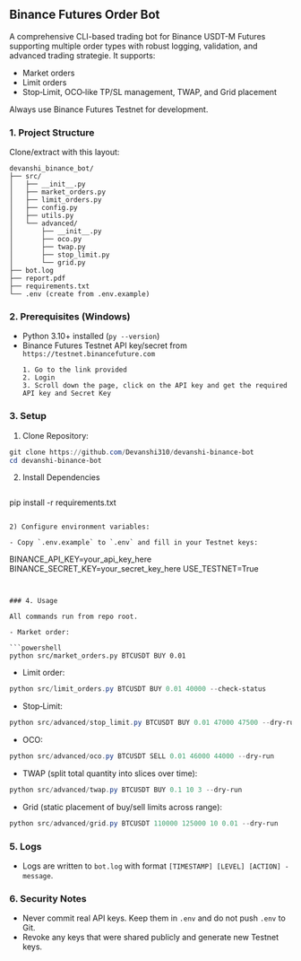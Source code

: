 ## Binance Futures Order Bot

A comprehensive CLI-based trading bot for Binance USDT-M Futures supporting multiple order types with robust logging, validation, and advanced trading strategie. It supports:

- Market orders
- Limit orders
- Stop‑Limit, OCO‑like TP/SL management, TWAP, and Grid placement

Always use Binance Futures Testnet for development.

### 1. Project Structure

Clone/extract with this layout:

```
devanshi_binance_bot/
├── src/
│   ├── __init__.py
│   ├── market_orders.py
│   ├── limit_orders.py
│   ├── config.py
│   ├── utils.py
│   └── advanced/
│       ├── __init__.py
│       ├── oco.py
│       ├── twap.py
│       ├── stop_limit.py
│       └── grid.py
├── bot.log
├── report.pdf
├── requirements.txt
└── .env (create from .env.example)
```

### 2. Prerequisites (Windows)

- Python 3.10+ installed (`py --version`)
- Binance Futures Testnet API key/secret from `https://testnet.binancefuture.com`
  ```
  1. Go to the link provided
  2. Login
  3. Scroll down the page, click on the API key and get the required API key and Secret Key

### 3. Setup

1) Clone Repository:

```powershell
git clone https://github.com/Devanshi310/devanshi-binance-bot
cd devanshi-binance-bot
```

2) Install Dependencies
   ```powershell
pip install -r requirements.txt
```

2) Configure environment variables:

- Copy `.env.example` to `.env` and fill in your Testnet keys:

```
BINANCE_API_KEY=your_api_key_here
BINANCE_SECRET_KEY=your_secret_key_here
USE_TESTNET=True
```


### 4. Usage

All commands run from repo root.

- Market order:

```powershell
python src/market_orders.py BTCUSDT BUY 0.01
```

- Limit order:

```powershell
python src/limit_orders.py BTCUSDT BUY 0.01 40000 --check-status
```

- Stop‑Limit:

```powershell
python src/advanced/stop_limit.py BTCUSDT BUY 0.01 47000 47500 --dry-run
```

- OCO:

```powershell
python src/advanced/oco.py BTCUSDT SELL 0.01 46000 44000 --dry-run
```

- TWAP (split total quantity into slices over time):

```powershell
python src/advanced/twap.py BTCUSDT BUY 0.1 10 3 --dry-run
```

- Grid (static placement of buy/sell limits across range):

```powershell
python src/advanced/grid.py BTCUSDT 110000 125000 10 0.01 --dry-run
```

### 5. Logs

- Logs are written to `bot.log` with format `[TIMESTAMP] [LEVEL] [ACTION] - message`.


### 6. Security Notes

- Never commit real API keys. Keep them in `.env` and do not push `.env` to Git.
- Revoke any keys that were shared publicly and generate new Testnet keys.


